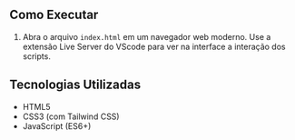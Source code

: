 ## Como Executar

1. Abra o arquivo `index.html` em um navegador web moderno. Use a extensão Live Server do VScode para ver na interface a interação dos scripts.

## Tecnologias Utilizadas

- HTML5
- CSS3 (com Tailwind CSS)
- JavaScript (ES6+)
